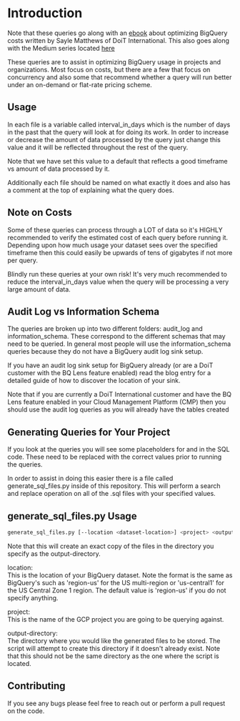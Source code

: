 # Introduction

Note that these queries go along with an [ebook](https://www.doit.com/resources/the-bigquery-optimization-handbook-preparing-to-save/) about optimizing BigQuery
costs written by Sayle Matthews of DoiT International. This also goes along with the Medium series located [here](https://medium.com/doit-international/bigquery-optimizations-part-1-6d188689af1c)

These queries are to assist in optimizing BigQuery usage in projects and organizations.
Most focus on costs, but there are a few that focus on concurrency and also some that
recommend whether a query will run better under an on-demand or flat-rate pricing scheme.

## Usage

In each file is a variable called interval_in_days which is the number of days in the past
that the query will look at for doing its work. In order to increase or decrease the amount of
data processed by the query just change this value and it will be reflected throughout the 
rest of the query.

Note that we have set this value to a default that reflects a good timeframe vs amount of
data processed by it.

Additionally each file should be named on what exactly it does and also has a comment at
the top of explaining what the query does.

## Note on Costs

Some of these queries can process through a LOT of data so it's HIGHLY recommended to
verify the estimated cost of each query before running it. Depending upon how much
usage your dataset sees over the specified timeframe then this could easily be upwards
of tens of gigabytes if not more per query.

Blindly run these queries at your own risk! It's very much recommended to reduce the
interval_in_days value when the query will be processing a very large amount of data.

## Audit Log vs Information Schema

The queries are broken up into two different folders: audit_log and information_schema.
These correspond to the different schemas that may need to be queried. In general most
people will use the information_schema queries because they do not have a BigQuery audit
log sink setup.

If you have an audit log sink setup for BigQuery already (or are a DoiT customer with the
BQ Lens feature enabled) read the blog entry for a detailed guide of how to discover the
location of your sink.

Note that if you are currently a DoiT International customer and have the BQ Lens feature enabled
in your Cloud Management Platform (CMP) then you should use the audit log queries as you will
already have the tables created

## Generating Queries for Your Project

If you look at the queries you will see some placeholders for <project-name>
and <dataset-region> in the SQL code. These need to be replaced with the
correct values prior to running the queries.

In order to assist in doing this easier there is a file called generate_sql_files.py
inside of this repository. This will perform a search and replace operation on all of
the .sql files with your specified values.

## generate_sql_files.py Usage

```bash
generate_sql_files.py [--location <dataset-location>] <project> <output-directory>
```

Note that this will create an exact copy of the files in the directory you specify
as the output-directory.

location:  
This is the location of your BigQuery dataset. Note the format is the same as BigQuery's such
as 'region-us' for the US multi-region or 'us-central1' for the US Central Zone 1 region. The
default value is 'region-us' if you do not specify anything.

project:  
This is the name of the GCP project you are going to be querying against.

output-directory:  
The directory where you would like the generated files to be stored. The script will
attempt to create this directory if it doesn't already exist. Note that this should not
be the same directory as the one where the script is located.

## Contributing
If you see any bugs please feel free to reach out or perform a pull request on the code.
